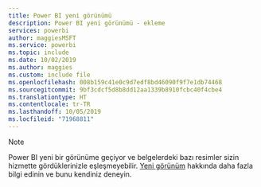 ```yaml
---
title: Power BI yeni görünümü
description: Power BI yeni görünümü - ekleme
services: powerbi
author: maggiesMSFT
ms.service: powerbi
ms.topic: include
ms.date: 10/02/2019
ms.author: maggies
ms.custom: include file
ms.openlocfilehash: 008b159c41e0c9d7edf8bd46090f9f7e1db74468
ms.sourcegitcommit: 9bf3cdcf5d8b8dd12aa1339b8910fcbc40f4cbe4
ms.translationtype: HT
ms.contentlocale: tr-TR
ms.lasthandoff: 10/05/2019
ms.locfileid: "71968811"
---
```

> [!NOTE]
> Power BI yeni bir görünüme geçiyor ve belgelerdeki bazı resimler sizin hizmette gördüklerinizle eşleşmeyebilir. [Yeni görünüm](../service-new-look.md) hakkında daha fazla bilgi edinin ve bunu kendiniz deneyin.
